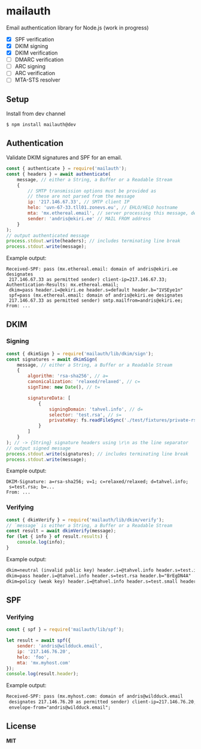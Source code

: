 # mailauth

Email authentication library for Node.js (work in progress)

-   [x] SPF verification
-   [x] DKIM signing
-   [x] DKIM verification
-   [ ] DMARC verification
-   [ ] ARC signing
-   [ ] ARC verification
-   [ ] MTA-STS resolver

## Setup

Install from dev channel

```
$ npm install mailauth@dev
```

## Authentication

Validate DKIM signatures and SPF for an email.

```js
const { authenticate } = require('mailauth');
const { headers } = await authenticate(
    message, // either a String, a Buffer or a Readable Stream
    {
        // SMTP transmission options must be provided as
        // these are not parsed from the message
        ip: '217.146.67.33', // SMTP client IP
        helo: 'uvn-67-33.tll01.zonevs.eu', // EHLO/HELO hostname
        mta: 'mx.ethereal.email', // server processing this message, defaults to os.hostname()
        sender: 'andris@ekiri.ee' // MAIL FROM address
    }
);
// output authenticated message
process.stdout.write(headers); // includes terminating line break
process.stdout.write(message);
```

Example output:

```
Received-SPF: pass (mx.ethereal.email: domain of andris@ekiri.ee designates
 217.146.67.33 as permitted sender) client-ip=217.146.67.33;
Authentication-Results: mx.ethereal.email;
 dkim=pass header.i=@ekiri.ee header.s=default header.b="1VSEye1n"
 spf=pass (mx.ethereal.email: domain of andris@ekiri.ee designates
 217.146.67.33 as permitted sender) smtp.mailfrom=andris@ekiri.ee;
From: ...
```

## DKIM

### Signing

```js
const { dkimSign } = require('mailauth/lib/dkim/sign');
const signatures = await dkimSign(
    message, // either a String, a Buffer or a Readable Stream
    {
        algorithm: 'rsa-sha256', // a=
        canonicalization: 'relaxed/relaxed', // c=
        signTime: new Date(), // t=

        signatureData: [
            {
                signingDomain: 'tahvel.info', // d=
                selector: 'test.rsa', // s=
                privateKey: fs.readFileSync('./test/fixtures/private-rsa.pem')
            }
        ]
    }
); // -> {String} signature headers using \r\n as the line separator
// output signed message
process.stdout.write(signatures); // includes terminating line break
process.stdout.write(message);
```

Example output:

```
DKIM-Signature: a=rsa-sha256; v=1; c=relaxed/relaxed; d=tahvel.info;
 s=test.rsa; b=...
From: ...
```

### Verifying

```js
const { dkimVerify } = require('mailauth/lib/dkim/verify');
// `message` is either a String, a Buffer or a Readable Stream
const result = await dkimVerify(message);
for (let { info } of result.results) {
    console.log(info);
}
```

Example output:

```txt
dkim=neutral (invalid public key) header.i=@tahvel.info header.s=test.invalid header.b="b85yao+1"
dkim=pass header.i=@tahvel.info header.s=test.rsa header.b="BrEgDN4A"
dkim=policy (weak key) header.i=@tahvel.info header.s=test.small header.b="d0jjgPun"
```

## SPF

### Verifying

```js
const { spf } = require('mailauth/lib/spf');

let result = await spf({
    sender: 'andris@wildduck.email',
    ip: '217.146.76.20',
    helo: 'foo',
    mta: 'mx.myhost.com'
});
console.log(result.header);
```

Example output:

```txt
Received-SPF: pass (mx.myhost.com: domain of andris@wildduck.email
 designates 217.146.76.20 as permitted sender) client-ip=217.146.76.20;
 envelope-from="andris@wildduck.email";
```

## License

**MIT**
